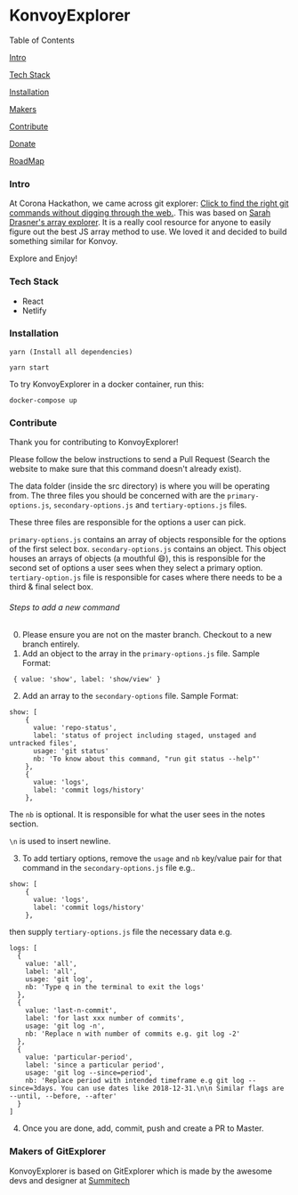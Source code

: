# KonvoyExplorer
Table of Contents

[Intro](https://github.com/natmegs/gitexplorer/blob/master/README.md#intro)

[Tech Stack](https://github.com/natmegs/gitexplorer/blob/master/README.md#tech-stack)

[Installation](https://github.com/natmegs/gitexplorer/blob/master/README.md#installation)

[Makers](https://github.com/natmegs/gitexplorer/blob/master/README.md#makers)

[Contribute](https://github.com/natmegs/gitexplorer/blob/master/README.md#contribute)

[Donate](https://github.com/natmegs/gitexplorer/blob/master/README.md#donate)

[RoadMap](https://github.com/natmegs/gitexplorer/blob/master/README.md#roadmap)

### Intro
At Corona Hackathon, we came across git explorer: [Click to find the right git commands without digging through the web.](https://gitexplorer.com). This was based on [Sarah Drasner's array explorer](https://github.com/sdras/array-explorer). It is a really cool resource for anyone to easily figure out the best JS array method to use. We loved it and decided to build something similar for Konvoy.

Explore and Enjoy! 

### Tech Stack

- React
- Netlify

### Installation
```
yarn (Install all dependencies)

yarn start
```

To try KonvoyExplorer in a docker container, run this:

```
docker-compose up
```

### Contribute

Thank you for contributing to KonvoyExplorer!

Please follow the below instructions to send a Pull Request (Search the website to make sure that this command doesn't already exist).

The data folder (inside the src directory) is where you will be operating from. The three files you should be concerned with are the `primary-options.js`, `secondary-options.js` and `tertiary-options.js` files. 

These three files are responsible for the options a user can pick. 

`primary-options.js` contains an array of objects responsible for the options of the first select box. 
`secondary-options.js` contains an object. This object houses an arrays of objects (a mouthful :smile:), this is responsible for the second set of options a user sees when they select a primary option. 
`tertiary-option.js` file is responsible for cases where there needs to be a third & final select box.

###### Steps to add a new command

0. Please ensure you are not on the master branch. Checkout to a new branch entirely.
1. Add an object to the array in the `primary-options.js` file. Sample Format:

```
 { value: 'show', label: 'show/view' }
```

2. Add an array to the `secondary-options` file. Sample Format:

```
show: [
    {
      value: 'repo-status',
      label: 'status of project including staged, unstaged and untracked files',
      usage: 'git status'
      nb: 'To know about this command, "run git status --help"'
    },
    {
      value: 'logs',
      label: 'commit logs/history'
    },
```
  
  The `nb` is optional. It is responsible for what the user sees in the notes section. 
  
  `\n` is used to insert newline.
  
  3. To add tertiary options, remove the `usage` and `nb` key/value pair for that command in the `secondary-options.js` file e.g..
  
   ```
   show: [
       {
         value: 'logs',
         label: 'commit logs/history'
       },
  ```
  
  then supply `tertiary-options.js` file the necessary data e.g.

  ```
  logs: [
    {
      value: 'all',
      label: 'all',
      usage: 'git log',
      nb: 'Type q in the terminal to exit the logs'
    },
    {
      value: 'last-n-commit',
      label: 'for last xxx number of commits',
      usage: 'git log -n',
      nb: 'Replace n with number of commits e.g. git log -2'
    },
    {
      value: 'particular-period',
      label: 'since a particular period',
      usage: 'git log --since=period',
      nb: 'Replace period with intended timeframe e.g git log --since=3days. You can use dates like 2018-12-31.\n\n Similar flags are --until, --before, --after'
    }
  ]
  ```

4. Once you are done, add, commit, push and create a PR to Master.

### Makers of GitExplorer

KonvoyExplorer is based on GitExplorer which is made by the awesome devs and designer at [Summitech](https://summitech.ng)
